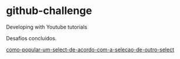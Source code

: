 # github-challenge
 Developing with Youtube tutorials

 Desafios concluidos.

 <a href="[#](https://github.com/fabiodellpozzo/github-challenge/tree/main/%40fabiodavel/como-popular-um-select-de-acordo-com-a-selecao-de-outro-select)" role="button">como-popular-um-select-de-acordo-com-a-selecao-de-outro-select</a>

 
